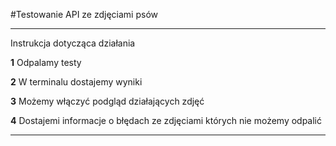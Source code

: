 #Testowanie API ze zdjęciami psów

---
Instrukcja dotycząca działania 

**1** Odpalamy testy

**2** W terminalu dostajemy wyniki

**3** Możemy włączyć podgląd działających zdjęć

**4** Dostajemi informacje o błędach ze zdjęciami których nie możemy odpalić

---
